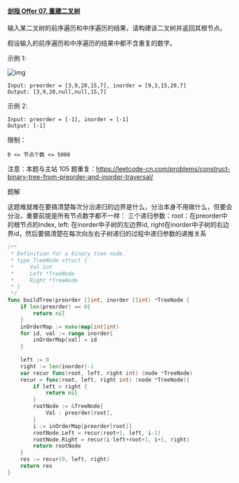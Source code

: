 #### [剑指 Offer 07. 重建二叉树](https://leetcode.cn/problems/zhong-jian-er-cha-shu-lcof/)

输入某二叉树的前序遍历和中序遍历的结果，请构建该二叉树并返回其根节点。

假设输入的前序遍历和中序遍历的结果中都不含重复的数字。

 

示例 1:

![img](https://assets.leetcode.com/uploads/2021/02/19/tree.jpg)

```
Input: preorder = [3,9,20,15,7], inorder = [9,3,15,20,7]
Output: [3,9,20,null,null,15,7]
```


示例 2:

```
Input: preorder = [-1], inorder = [-1]
Output: [-1]
```


限制：

```
0 <= 节点个数 <= 5000
```

注意：本题与主站 105 题重复：https://leetcode-cn.com/problems/construct-binary-tree-from-preorder-and-inorder-traversal/



题解

这题难就难在要搞清楚每次分治递归的边界是什么，分治本身不用做什么，但要会分治，重要前提是所有节点数字都不一样：
三个递归参数：root：在preorder中的根节点的index, left: 在inorder中子树的左边界id, right在inorder中子树的右边界id，然后要搞清楚在每次向左右子树递归的过程中递归参数的递推关系

```go
/**
 * Definition for a binary tree node.
 * type TreeNode struct {
 *     Val int
 *     Left *TreeNode
 *     Right *TreeNode
 * }
 */
func buildTree(preorder []int, inorder []int) *TreeNode {
    if len(preorder) == 0{
        return nil
    }
    inOrderMap := make(map[int]int)
    for id, val := range inorder{
        inOrderMap[val] = id
    }
    
    left := 0
    right := len(inorder)-1
    var recur func(root, left, right int) (node *TreeNode)
    recur = func(root, left, right int) (node *TreeNode){
        if left > right {
            return nil
        }
        rootNode := &TreeNode{
            Val : preorder[root],
        }
        i := inOrderMap[preorder[root]]
        rootNode.Left = recur(root+1, left, i-1)
        rootNode.Right = recur(i-left+root+1, i+1, right)
        return rootNode
    }
    res := recur(0, left, right)
    return res
}
```

